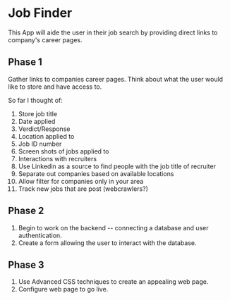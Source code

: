 # Job Finder

This App will aide the user in their job search by providing direct links to company's career pages. 

## Phase 1

Gather links to companies career pages. Think about what the user would like to store and have access to. 

So far I thought of:

1. Store job title
2. Date applied
3. Verdict/Response
4. Location applied to
5. Job ID number
6. Screen shots of jobs applied to
7. Interactions with recruiters
8. Use Linkedin as a source to find people with the job title of recruiter
7. Separate out companies based on available locations
8. Allow filter for companies only in your area
9. Track new jobs that are post (webcrawlers?)

## Phase 2
1. Begin to work on the backend -- connecting a database and user authentication.
2. Create a form allowing the user to interact with the database.

## Phase 3
1. Use Advanced CSS techniques to create an appealing web page.
2. Configure web page to go live. 
